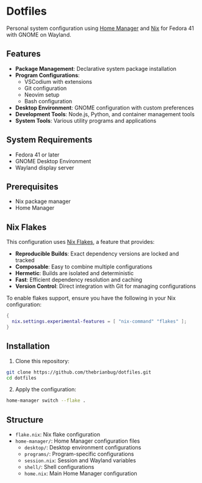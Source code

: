 # Dotfiles

Personal system configuration using [Home Manager](https://nix-community.github.io/home-manager/) and [Nix](https://nixos.org/) for Fedora 41 with GNOME on Wayland.

## Features

- **Package Management**: Declarative system package installation
- **Program Configurations**: 
  - VSCodium with extensions
  - Git configuration
  - Neovim setup
  - Bash configuration
- **Desktop Environment**: GNOME configuration with custom preferences
- **Development Tools**: Node.js, Python, and container management tools
- **System Tools**: Various utility programs and applications

## System Requirements

- Fedora 41 or later
- GNOME Desktop Environment
- Wayland display server

## Prerequisites

- Nix package manager
- Home Manager

## Nix Flakes

This configuration uses [Nix Flakes](https://nixos.wiki/wiki/Flakes), a feature that provides:

- **Reproducible Builds**: Exact dependency versions are locked and tracked
- **Composable**: Easy to combine multiple configurations
- **Hermetic**: Builds are isolated and deterministic
- **Fast**: Efficient dependency resolution and caching
- **Version Control**: Direct integration with Git for managing configurations

To enable flakes support, ensure you have the following in your Nix configuration:
```nix
{
  nix.settings.experimental-features = [ "nix-command" "flakes" ];
}
```

## Installation

1. Clone this repository:
```bash
git clone https://github.com/thebrianbug/dotfiles.git
cd dotfiles
```

2. Apply the configuration:
```bash
home-manager switch --flake .
```

## Structure

- `flake.nix`: Nix flake configuration
- `home-manager/`: Home Manager configuration files
  - `desktop/`: Desktop environment configurations
  - `programs/`: Program-specific configurations
  - `session.nix`: Session and Wayland variables
  - `shell/`: Shell configurations
  - `home.nix`: Main Home Manager configuration
